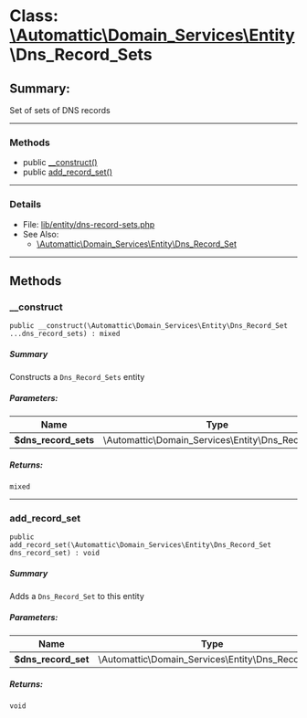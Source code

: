 # Class: [\Automattic](../namespaces/automattic.md)[\Domain_Services](../namespaces/automattic-domain-services.md)[\Entity](../namespaces/automattic-domain-services-entity.md)\Dns_Record_Sets

## Summary:

Set of sets of DNS records


---

### Methods

* public [__construct()](#method___construct)
* public [add_record_set()](#method_add_record_set)

---

### Details

* File: [lib/entity/dns-record-sets.php](../../lib/entity/dns-record-sets.php)
* See Also:
  * [\Automattic\Domain_Services\Entity\Dns_Record_Set](../classes/Automattic-Domain-Services-Entity-Dns-Record-Set.md)

---

## Methods

<a id="method___construct"></a>
### __construct

```
public __construct(\Automattic\Domain_Services\Entity\Dns_Record_Set  ...dns_record_sets) : mixed
```

##### Summary

Constructs a `Dns_Record_Sets` entity

##### Parameters:

| Name | Type | Default |
|------|------|---------|
| **$dns_record_sets** | \Automattic\Domain_Services\Entity\Dns_Record_Set |  |

##### Returns:

```
mixed
```

---

<a id="method_add_record_set"></a>
### add_record_set

```
public add_record_set(\Automattic\Domain_Services\Entity\Dns_Record_Set  dns_record_set) : void
```

##### Summary

Adds a `Dns_Record_Set` to this entity

##### Parameters:

| Name | Type | Default |
|------|------|---------|
| **$dns_record_set** | \Automattic\Domain_Services\Entity\Dns_Record_Set |  |

##### Returns:

```
void
```
